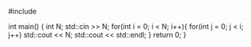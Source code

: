 #include <iostream>

int main() 
{
    int N;
    std::cin >> N;
    for(int i = 0; i < N; i++){
        for(int j = 0; j < i; j++)
            std::cout << N;
        std::cout << std::endl;
    }
    return 0;
}
